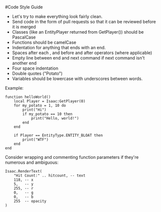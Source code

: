 #Code Style Guide

- Let's try to make everything look fairly clean.
- Send code in the form of pull requests so that it can be reviewed before it is merged
- Classes (like an EntityPlayer returned from GetPlayer()) should be PascalCase
- Functions should be camelCase
- Indentation for anything that ends with an end.
- Spaces after each , and before and after operators (where applicable)
- Empty line between end and next command if next command isn't another end
- Four space indentation
- Double quotes ("Potato")
- Variables should be lowercase with underscores between words.

Example:

```
function helloWorld()
    local Player = Isaac:GetPlayer(0)
    for my_potato = 1, 10 do
        print("Hi")
        if my_potato == 10 then
            print("Hello, world!")
        end
    end
  
    if Player == EntityType.ENTITY_BLOAT then
        print("WTF")
    end
end
```

Consider wrapping and commenting function parameters if they're numerous and ambiguous:

```
Isaac.RenderText(
    "Hit Count:" .. hitcount, -- text
    118, -- x
    5,   -- y
    255, -- r
    0,   -- g
    0,   -- b
    255  -- opacity
)
```

